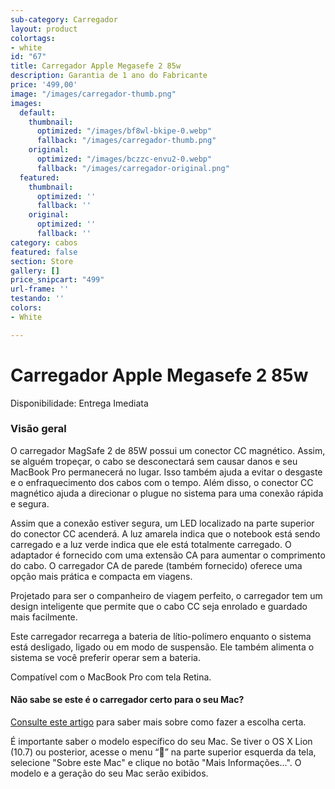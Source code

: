 ```yaml
---
sub-category: Carregador
layout: product
colortags:
- white
id: "67"
title: Carregador Apple Megasefe 2 85w
description: Garantia de 1 ano do Fabricante
price: '499,00'
image: "/images/carregador-thumb.png"
images:
  default:
    thumbnail:
      optimized: "/images/bf8wl-bkipe-0.webp"
      fallback: "/images/carregador-thumb.png"
    original:
      optimized: "/images/bczzc-envu2-0.webp"
      fallback: "/images/carregador-original.png"
  featured:
    thumbnail:
      optimized: ''
      fallback: ''
    original:
      optimized: ''
      fallback: ''
category: cabos
featured: false
section: Store
gallery: []
price_snipcart: "499"
url-frame: ''
testando: ''
colors:
- White

---
```

# Carregador Apple Megasefe 2 85w

Disponibilidade: Entrega Imediata

### Visão geral

O carregador MagSafe 2 de 85W possui um conector CC magnético. Assim, se alguém tropeçar, o cabo se desconectará sem causar danos e seu MacBook Pro permanecerá no lugar. Isso também ajuda a evitar o desgaste e o enfraquecimento dos cabos com o tempo. Além disso, o conector CC magnético ajuda a direcionar o plugue no sistema para uma conexão rápida e segura.

Assim que a conexão estiver segura, um LED localizado na parte superior do conector CC acenderá. A luz amarela indica que o notebook está sendo carregado e a luz verde indica que ele está totalmente carregado. O adaptador é fornecido com uma extensão CA para aumentar o comprimento do cabo. O carregador CA de parede (também fornecido) oferece uma opção mais prática e compacta em viagens.

Projetado para ser o companheiro de viagem perfeito, o carregador tem um design inteligente que permite que o cabo CC seja enrolado e guardado mais facilmente.

Este carregador recarrega a bateria de lítio-polímero enquanto o sistema está desligado, ligado ou em modo de suspensão. Ele também alimenta o sistema se você preferir operar sem a bateria.

Compatível com o MacBook Pro com tela Retina.

#### Não sabe se este é o carregador certo para o seu Mac?

[Consulte este artigo](http://support.apple.com/kb/HT2346?viewlocale=pt_BR) para saber mais sobre como fazer a escolha certa.

É importante saber o modelo específico do seu Mac. Se tiver o OS X Lion (10.7) ou posterior, acesse o menu “” na parte superior esquerda da tela, selecione "Sobre este Mac" e clique no botão "Mais Informações...". O modelo e a geração do seu Mac serão exibidos.